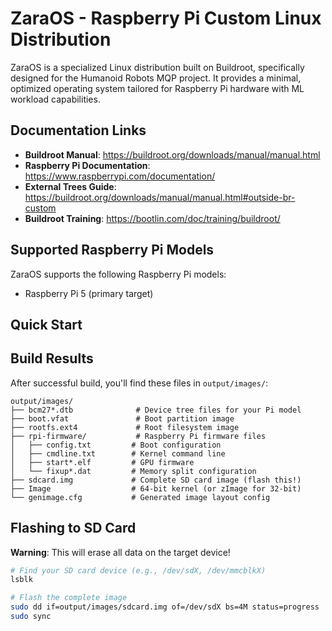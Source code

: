 # ZaraOS - Raspberry Pi Custom Linux Distribution

ZaraOS is a specialized Linux distribution built on Buildroot, specifically designed for the Humanoid Robots MQP project. It provides a minimal, optimized operating system tailored for Raspberry Pi hardware with ML workload capabilities.

## Documentation Links
- **Buildroot Manual**: https://buildroot.org/downloads/manual/manual.html
- **Raspberry Pi Documentation**: https://www.raspberrypi.com/documentation/
- **External Trees Guide**: https://buildroot.org/downloads/manual/manual.html#outside-br-custom
- **Buildroot Training**: https://bootlin.com/doc/training/buildroot/

## Supported Raspberry Pi Models

ZaraOS supports the following Raspberry Pi models:
- Raspberry Pi 5 (primary target)

## Quick Start

## Build Results

After successful build, you'll find these files in `output/images/`:

```
output/images/
├── bcm27*.dtb              # Device tree files for your Pi model
├── boot.vfat               # Boot partition image  
├── rootfs.ext4             # Root filesystem image
├── rpi-firmware/           # Raspberry Pi firmware files
│   ├── config.txt         # Boot configuration
│   ├── cmdline.txt        # Kernel command line
│   ├── start*.elf         # GPU firmware
│   └── fixup*.dat         # Memory split configuration
├── sdcard.img             # Complete SD card image (flash this!)
├── Image                  # 64-bit kernel (or zImage for 32-bit)
└── genimage.cfg           # Generated image layout config
```

## Flashing to SD Card

**Warning**: This will erase all data on the target device!

```bash
# Find your SD card device (e.g., /dev/sdX, /dev/mmcblkX)
lsblk

# Flash the complete image
sudo dd if=output/images/sdcard.img of=/dev/sdX bs=4M status=progress
sudo sync
```